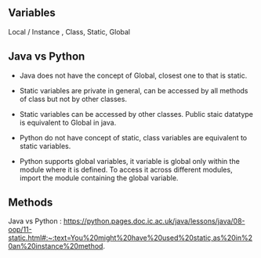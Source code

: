 ## Variables

Local / Instance , Class, Static, Global

## Java vs Python

- Java does not have the concept of Global, closest one to that is static.
- Static variables are private in general, can be accessed by all methods of class but not by other classes.
- Static variables can be accessed by other classes. Public staic datatype is equivalent to Global in java.

- Python do not have concept of static, class variables are equivalent to static variables.
- Python supports global variables, it variable is global only within the module where it is defined. To access it across different modules, import the module containing the global variable.

## Methods

Java vs Python : https://python.pages.doc.ic.ac.uk/java/lessons/java/08-oop/11-static.html#:~:text=You%20might%20have%20used%20static,as%20in%20an%20instance%20method.

